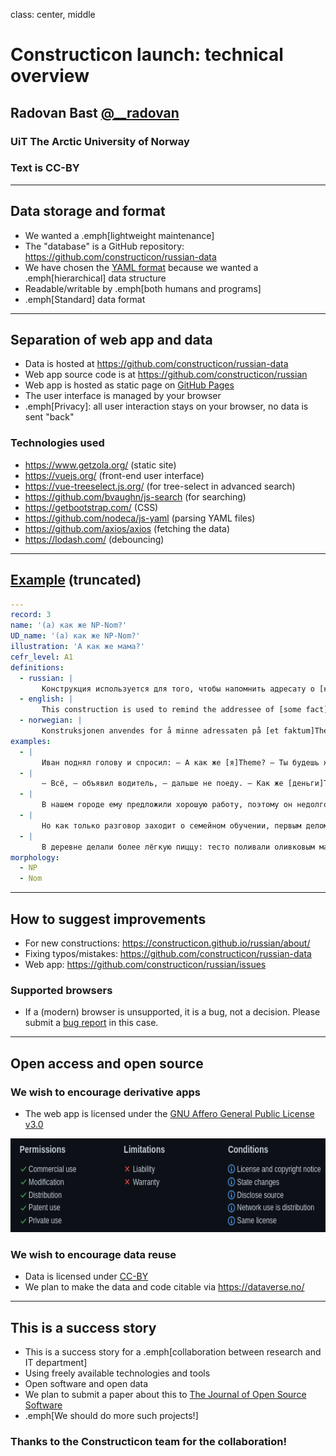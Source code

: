 class: center, middle

<!-- <img src="img/logo.png" style="height: 200px;"/> -->

# Constructicon launch: technical overview

## Radovan Bast [@\_\_radovan](https://twitter.com/__radovan)

### UiT The Arctic University of Norway

### Text is CC-BY

---

## Data storage and format

- We wanted a .emph[lightweight maintenance]
- The "database" is a GitHub repository: https://github.com/constructicon/russian-data
- We have chosen the [YAML format](https://en.wikipedia.org/wiki/YAML) because we wanted a .emph[hierarchical] data structure
- Readable/writable by .emph[both humans and programs]
- .emph[Standard] data format

---

## Separation of web app and data

- Data is hosted at https://github.com/constructicon/russian-data
- Web app source code is at https://github.com/constructicon/russian
- Web app is hosted as static page on [GitHub Pages](https://pages.github.com/)
- The user interface is managed by your browser
- .emph[Privacy]: all user interaction stays on your browser, no data is sent "back"


### Technologies used

- https://www.getzola.org/ (static site)
- https://vuejs.org/ (front-end user interface)
- https://vue-treeselect.js.org/ (for tree-select in advanced search)
- https://github.com/bvaughn/js-search (for searching)
- https://getbootstrap.com/ (CSS)
- https://github.com/nodeca/js-yaml (parsing YAML files)
- https://github.com/axios/axios (fetching the data)
- https://lodash.com/ (debouncing)

---

## [Example](https://github.com/constructicon/russian-data/blob/main/data/0003.yml) (truncated)

```yaml
---
record: 3
name: '(а) как же NP-Nom?'
UD_name: '(а) как же NP-Nom?'
illustration: 'А как же мама?'
cefr_level: A1
definitions:
  - russian: |
       Конструкция используется для того, чтобы напомнить адресату о [каком-либо факте]Theme, который он должен принять во внимание. Этот факт известен всем участникам беседы.
  - english: |
       This construction is used to remind the addressee of [some fact]Theme, which they must take into consideration. This fact is known to all of the participants in the conversation.
  - norwegian: |
       Konstruksjonen anvendes for å minne adressaten på [et faktum]Theme som vedkommende må ta i betraktning. Faktumet er kjent for alle deltakerne i samtalen.
examples:
  - |
       Иван поднял голову и спросил: ― А как же [я]Theme? ― Ты будешь жить с женой и воспитывать сына, ― ответила Ирина.
  - |
       ― Всё, ― объявил водитель, ― дальше не поеду. ― Как же [деньги]Theme? Я заплатил за билет!
  - |
       В нашем городе ему предложили хорошую работу, поэтому он недолго думая сорвался с насиженного места и уехал. ― А как же  [жена и дети]Theme? ― поинтересовалась Маша.
  - |
       Но как только разговор заходит о семейном обучении, первым делом звучит: «А как же [общение]Theme? [Социализация]Theme?»
  - |
       В деревне делали более лёгкую пиццу: тесто поливали оливковым маслом, выкладывали маслины или вообще ничем не украшали. А как же [томаты]Theme, спросите вы. Ведь без них попросту невозможно представить себе пиццу.
morphology:
  - NP
  - Nom
```

---

## How to suggest improvements

- For new constructions: https://constructicon.github.io/russian/about/
- Fixing typos/mistakes: https://github.com/constructicon/russian-data
- Web app: https://github.com/constructicon/russian/issues


### Supported browsers

- If a (modern) browser is unsupported, it is a bug,
  not a decision. Please submit a [bug report](https://github.com/constructicon/russian/issues) in this case.

---

## Open access and open source


### We wish to encourage derivative apps

- The web app is licensed under the [GNU Affero General Public License v3.0](https://github.com/constructicon/russian/blob/main/LICENSE)

<img src="img/license.png" style="height: 150px;"/>


### We wish to encourage data reuse

- Data is licensed under [CC-BY](https://creativecommons.org/licenses/by/4.0/)
- We plan to make the data and code citable via <https://dataverse.no/>

---

## This is a success story

- This is a success story for a .emph[collaboration between research and IT department]
- Using freely available technologies and tools
- Open software and open data
- We plan to submit a paper about this to [The Journal of Open Source Software](https://joss.theoj.org/)
- .emph[We should do more such projects!]


### Thanks to the Constructicon team for the collaboration!
